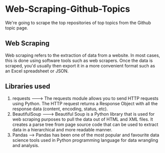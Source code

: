 # Web-Scraping-Github-Topics
We're going to scrape the top repositories of top topics from the Github topic page.

## Web Scraping
Web scraping refers to the extraction of data from a website. In most cases, this is done using software tools such as web scrapers. Once the data is scraped, you'd usually then export it in a more convenient format such as an Excel spreadsheet or JSON.

## Libraries used
1. requests ---> The requests module allows you to send HTTP requests using Python. The HTTP request returns a Response Object with all the response data (content, encoding, status, etc).
2. BeautifulSoup ---> Beautiful Soup is a Python library that is used for web scraping purposes to pull the data out of HTML and XML files. It creates a parse tree from page source code that can be used to extract data in a hierarchical and more readable manner.
3. Pandas --> Pandas has been one of the most popular and favourite data science tools used in Python programming language for data wrangling and analysis.
